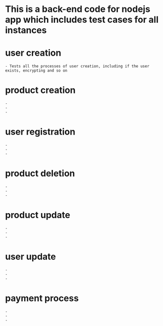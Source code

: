 # This is a back-end code for nodejs app which includes test cases for all instances

# user creation
	- Tests all the processes of user creation, including if the user exists, encrypting and so on
# product creation
	- 
	-
	-
# user registration
	-
	-
	- 
# product deletion
	-
	-
	-
# product update
	-
	-
	-
# user update
	-
	-
	-
# payment process
	-
	-
	-